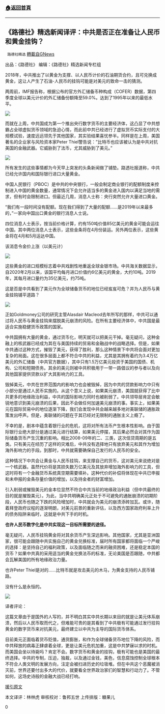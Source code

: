 ###  [:house:返回首頁](https://github.com/ourhimalayas/txt)
---

## 《路德社》精选新闻译评：中共是否正在准备让人民币和黄金挂钩？
` 路德社精选` [轉載自GNews](https://gnews.org/zh-hans/1111792/)

出品：《路德社》 编辑：《路德社》精选新闻专栏组

2018年，中共推出了以黄金为支撑、以人民币计价的石油期货合约，且可兑换成黄金，这让人产生了石油-人民币的挂钩可能是对美元的致命一击的猜测。

两周前，IMF报告称，根据公布的官方外汇储备币种构成（COFER）数据，第四季度全球以美元计价的外汇储备份额降至59.0%。达到了1995年以来的最低水平。

![]()![](https://gnews.org/wp-content/uploads/2021/04/041802.png)

而就在上周，中共国成为第一个推出央行数字货币的主要经济体，这凸显了中共想霸占全球虚拟货币领域的急迫心情，而此前中共已经进行了虚拟货币实际支付的大规模试验，速度远远领先于其他国家，其实验结果喜忧参半。同样是在上周，美国著名的企业家与风险资本家Peter Thiel警告说：”比特币也应该被认为是中共对抗美国的金融武器。它威胁到了法币，尤其威胁到了美元。”

![]()![](https://gnews.org/wp-content/uploads/2021/04/041803.png)

所有发生的这些事情都为今天早上突发的头条新闻做了铺垫。路透社报道称，中共已经允许国内和国际银行进口大量黄金。

中国人民银行（PBOC）是中共的中央银行，一般会制定商业银行的配额制度来控制进入中国的黄金数量，通常情况下会允许适当多的黄金进入国内以满足当地的需求，但有时会限制进口。但最近几周，消息人士称：央行突然允许大量进口黄金。

“我们有一段时间没有配额。现在我们得到了大量的配额……是2019年以来最多的，”一家向中国出口黄金的银行消息人士说。

四位消息人士表示，按当前价格计算，约有150吨价值85亿美元的黄金可能会运往中国。其中两位消息人士表示，这些金条将在4月份装运。另外两位表示，这些黄金将在4月和5月运达中国。

该消息令金价上涨（以美元计）

![]()![](https://gnews.org/wp-content/uploads/2021/04/041804.png)

这些黄金的进口规模标志着中共戏剧性地重返全球金银市场。中共海关数据显示，自2020年2月以来，该国平均每月进口价值约6亿美元的黄金，大约10吨。2019年，其每月进口量约为35亿美元，约75吨。

这是否是中共看到了美元作为全球储备货币的地位已经岌岌可危？并为人民币与黄金挂钩铺平道路？

![]()![](https://gnews.org/wp-content/uploads/2021/04/041805.png)

正如Goldmoney公司的研究主管Alasdair Macleod去年所写的那样，中共可以通过将人民币与黄金挂钩来摆脱美元崩溃的风险。在所有主要经济体中，中共国是最适合实施稳健货币政策的国家。

中共国拥有大量的黄金，通过货币化，明天就可以把美元干掉。毫无疑问，这种金融上的核武器已经成为其在与美国持续的贸易和金融战中的战略选择。但是，如果中共通过这种方式，摧毁了美元，获得了胜利，那么这种情景下中共将会面对更加复杂的局面。这在很多层面上都不符合中共的利益，尤其是其拥有着约为3.4万亿美元的外汇储备（中共官方数据），其中只有1.5万亿美元投资于美国的国债、机构、公司和短期债务。其余的美元则被中共积极用于一带一路倡议的参与者以及向其他国家提供贷款以扩大其影响力的工具。

毁掉美元，中共在世界范围内的影响力也会被毁掉，因为中共的贷款影响力中只有小部分是通过人民币实施的。从这个意义上说，如果美元崩溃，美国就获得了比中共更多的地缘政治利益，中共的国际影响力同时也被削弱了。中共领导层肯定会敏锐地意识到美元崩溃的后果，因此不会做任何加速美元崩溃的事。事实上，如果美元在国际贸易中的地位逐渐下降，我们会发现中共会越来越多地对美联储的通胀政策发出呼声。但是，美联储的问题在于其已经对无限制的通胀主义上瘾了。

不幸的是，剧本中蕴含着银行业的危机，这将对所有法币产生根本性影响。由于国际银行业绝大部分是通过美元进行结算，如果美元停摆，其后果必然会对其作为国际储备货币产生沉重的影响。相比2008-09年的二、三类，这次信贷周期的是五类。只有美元在经历了这样的灾难后，中共没有选择地只有放弃美元和其作为增加海外影响力的手段。到那时，中共就需要确保自己发行的人民币的安全。

这种情况下中共会让黄金与人民币挂钩，来支撑自己的货币，这对美元来说绝对是一个核武器。虽然代价将是其损失数万亿美元及其放弃增加海外影响力的工具，但这时将有一个金融货币系统真空期需要填补。这种代价的补偿将体现在中共已申报和未申报的金条存量价值的增加，以及持金者的财富增加。

引入削弱或摧毁美元的金本位显然不符合中共当前的地缘政治利益（但中共最终的目的就是摧毁美元）。为此，当中共明确美元正处于不可避免的通胀崩溃的初期阶段，人民币也随之下跌的风险增加时，中共就会为美元的崩溃添砖加瓦。或许，随着拜登政府议程的逐渐明朗，对美元前景的重新评估，以及西方国家政府利率上升的债务陷阱来临时，这就是中共下手的时机。

**也许人民币数字化是中共实现这一目标所需要的途径。**

毫无疑问，人民币挂钩黄金将对其余货币产生深远影响。其他国家，尤其是亚洲国家，很可能会跟随中共实施自己的黄金兑换标准，届时所有国家都将面临一个严峻的选择：是坚持自己的福利政策，以及面临随之而来的融资困难，还是稳定本国的货币？如果中共真的采用适当的黄金兑换法币的标准，无论美国是否跟随，中共都会瓦解美国的所有地缘政治力量。

也许Peter Thiel是对的……比特币就是攻击美元的木马，为黄金支持的人民币铺路。

没有什么是永恒的。

![]()![](https://gnews.org/wp-content/uploads/2021/04/041806.png)

译者评论：

这篇文章由于是国外的人写的，并不明白其实中共长期以来目的就是让美元体系崩溃，然后以人民币取而代之，但难能可贵的是其看到了中共极有可能通过发行挂钩黄金的数字货币来对抗美元，最终建立以中共为主导的国际货币体系。

目前美元正面临着货币贬值，通货膨胀，和作为全球储备货币地位下降的风险，而中共释放的病毒正肆虐着全球，更是让美元危机加重，这是中共梦寐以求的时机。而美国会坐以待毙吗？肯定不会。数字货币和黄金的挂钩，极有可能也是美国的最终选择。中共的专制，压迫，独裁，以及通过金钱，美色，信息腐蚀控制全球根本不符合人类文明的发展方向，注定会被扫进历史的垃圾堆。但在中共这个恶魔被消灭前，世界还要付出多大的代价，就要看全世界政治家们的智慧和行动力了。不管如何，这场史诗般的金融大战已经打响。

[援引原文](https://www.zerohedge.com/markets/china-readying-gold-backed-yuan)

本文译评：林林虎
审核校对：鲁邦五世
上传排版：糖果儿

0
